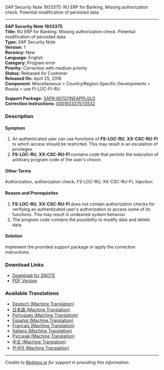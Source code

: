 SAP Security Note 1933375: RU ERP for Banking. Missing authorization check. Potential modification of persisted data

---

**SAP Security Note 1933375**  
**Title:** RU ERP for Banking. Missing authorization check. Potential modification of persisted data  
**Type:** SAP Security Note  
**Version:** 1  
**Recency:** New  
**Language:** English  
**Category:** Program error  
**Priority:** Correction with medium priority  
**Status:** Released for Customer  
**Released On:** April 25, 2016  
**Component:** Miscellaneous > Country/Region-Specific Developments > Russia > use FI-LOC-FI-RU  

**Support Package:** [SAPK-60707INEAPPLGLO](https://me.sap.com/supportpackage/SAPK-60707INEAPPLGLO)  
**Correction Instructions:** [0001933375/13532](https://me.sap.com/corrins/0001933375/13532)  

### Description

#### Symptom

1. An authenticated user can use functions of **FS-LOC-RU**, **XX-CSC-RU-FI** to which access should be restricted. This may result in an escalation of privileges.
2. **FS-LOC-RU**, **XX-CSC-RU-FI** contains code that permits the execution of arbitrary program code of the user's choice.

#### Other Terms

Authorization, authorization check, FS-LOC-RU, XX-CSC-RU-FI, Injection

#### Reason and Prerequisites

1. **FS-LOC-RU**, **XX-CSC-RU-FI** does not contain authorization checks for verifying an authenticated user's authorization to access some of its functions. This may result in undesired system behavior.
2. The program code contains the possibility to modify data and delete data.

#### Solution

Implement the provided support package or apply the correction instructions.

### Download Links

- [Download for SNOTE](https://notesdownloads.sap.com/note/0040000011420742017)
- [PDF Version](https://me.sap.com/support/sfm/notes/print/0001933375?language=en-US&token=1EA92AB38907BD0DD340ED04AC74C2D9)

### Available Translations

- [Deutsch (Machine Translation)](https://me.sap.com/notes/0001933375/D)
- [日本語 (Machine Translation)](https://me.sap.com/notes/0001933375/J)
- [Português (Machine Translation)](https://me.sap.com/notes/0001933375/P)
- [Español (Machine Translation)](https://me.sap.com/notes/0001933375/S)
- [Français (Machine Translation)](https://me.sap.com/notes/0001933375/F)
- [Italiano (Machine Translation)](https://me.sap.com/notes/0001933375/I)
- [Русский (Machine Translation)](https://me.sap.com/notes/0001933375/R)
- [中文 (Machine Translation)](https://me.sap.com/notes/0001933375/1)
- [한국어 (Machine Translation)](https://me.sap.com/notes/0001933375/3)

---

*Credits to [Redrays.io](https://redrays.io) for support in providing this information.*